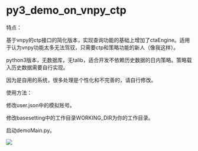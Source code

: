 # py3_demo_on_vnpy_ctp
特点：

基于vnpy的ctp接口的简化版本，实现查询功能的基础上增加了ctaEngine。适用于认为vnpy功能太多无法驾驭，只需要ctp和策略功能的新人（像我这样）。

python3版本，无数据库，无talib，适合开发不依赖历史数据的日内策略。策略载入历史数据需要自行实现。

因为是自用的系统，很多处理是个性化和不完善的，请自行修改。


使用方法：

修改user.json中的模拟账号。

修改basesetting中的工作目录WORKING_DIR为你的工作目录。

启动demoMain.py。



![](https://github.com/vvipi/py3_demo_on_vnpy_ctp/raw/beta/screenshots/screenshot20180308.PNG)